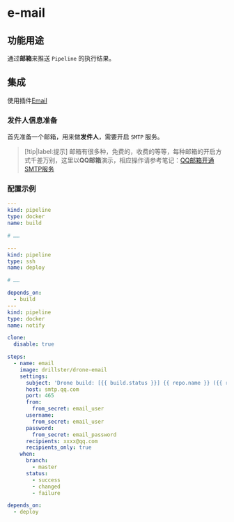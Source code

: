 # e-mail

## 功能用途

通过**邮箱**来推送 `Pipeline` 的执行结果。

## 集成

使用插件[Email](http://plugins.drone.io/drillster/drone-email/)

### 发件人信息准备

首先准备一个邮箱，用来做**发件人**，需要开启 `SMTP` 服务。

> [!tip|label:提示]
> 邮箱有很多种，免费的，收费的等等，每种邮箱的开启方式千差万别，这里以**QQ邮箱**演示，相应操作请参考笔记：[QQ邮箱开通SMTP服务](../../../../实践积累/邮件/QQ邮箱开通SMTP服务/README.md)

### 配置示例

```yml
---
kind: pipeline
type: docker
name: build

# ……

---
kind: pipeline
type: ssh
name: deploy

# ……

depends_on:
  - build
---
kind: pipeline
type: docker
name: notify

clone:
  disable: true

steps:
  - name: email
    image: drillster/drone-email
    settings:
      subject: 'Drone build: [{{ build.status }}] {{ repo.name }} ({{ repo.branch }}) #{{ build.number }}'
      host: smtp.qq.com
      port: 465
      from:
        from_secret: email_user
      username:
        from_secret: email_user
      password:
        from_secret: email_password
      recipients: xxxx@qq.com
      recipients_only: true
    when:
      branch:
        - master
      status:
        - success
        - changed
        - failure

depends_on:
  - deploy
```